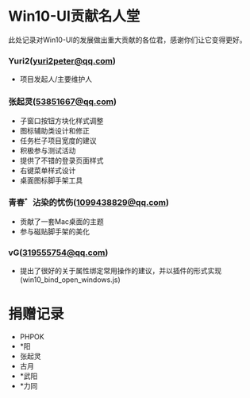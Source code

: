 # Win10-UI贡献名人堂

此处记录对Win10-UI的发展做出重大贡献的各位君，感谢你们让它变得更好。

### Yuri2(yuri2peter@qq.com)

* 项目发起人/主要维护人

### 张起灵(53851667@qq.com)

* 子窗口按钮方块化样式调整
* 图标辅助类设计和修正
* 任务栏子项目宽度的建议
* 积极参与测试活动
* 提供了不错的登录页面样式
* 右键菜单样式设计
* 桌面图标脚手架工具

### 青春゛沾染的忧伤(1099438829@qq.com)

* 贡献了一套Mac桌面的主题
* 参与磁贴脚手架的美化

### vG(319555754@qq.com)

* 提出了很好的关于属性绑定常用操作的建议，并以插件的形式实现(win10_bind_open_windows.js)

# 捐赠记录

* PHPOK
* *阳
* 张起灵
* 古月
* *武阳
* *力同